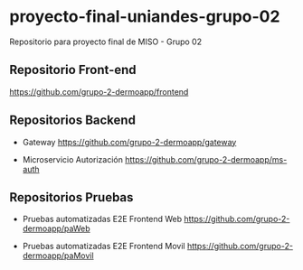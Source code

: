 # proyecto-final-uniandes-grupo-02
Repositorio para proyecto final de MISO - Grupo 02

## Repositorio Front-end

https://github.com/grupo-2-dermoapp/frontend

## Repositorios Backend

* Gateway
https://github.com/grupo-2-dermoapp/gateway

* Microservicio Autorización
https://github.com/grupo-2-dermoapp/ms-auth

## Repositorios Pruebas

* Pruebas automatizadas E2E Frontend Web
https://github.com/grupo-2-dermoapp/paWeb

* Pruebas automatizadas E2E Frontend Movil
https://github.com/grupo-2-dermoapp/paMovil

